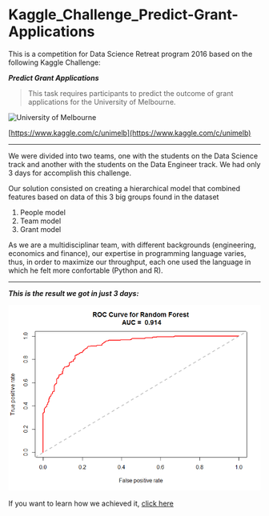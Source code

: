 # Kaggle_Challenge_Predict-Grant-Applications

This is a competition for Data Science Retreat program 2016 based on the following Kaggle Challenge:


***Predict Grant Applications***

> This task requires participants to predict the outcome of grant applications for the University of Melbourne. 

![University of Melbourne](https://kaggle2.blob.core.windows.net/competitions/kaggle/2445/logos/front_page.png)

[https://www.kaggle.com/c/unimelb](https://www.kaggle.com/c/unimelb)



----------

We were divided into two teams, one with the students on the Data Science track and another with the students on the Data Engineer track. We had only 3 days for accomplish this challenge.

Our solution consisted on creating a hierarchical model that combined features based on data of this 3 big groups found in the dataset

1. People model
2. Team model
3. Grant model


As we are a multidisciplinar team, with different backgrounds (engineering, economics and finance), our expertise in programming language varies, thus, in order to maximize our throughput, each one used the language in which he felt more confortable (Python and R).


----------


***This is the result we got in just 3 days:***

![ROC Curve, AUC = 0.914](https://raw.githubusercontent.com/ricgu8086/Kaggle_Challenge_Predict-Grant-Applications/master/Model%20and%20Results/Rplot.png)


If you want to learn how we achieved it, [click here](http://ricgu8086.github.io/Kaggle_Challenge_Predict-Grant-Applications/)
